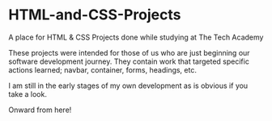 # HTML-and-CSS-Projects
A place for HTML &amp; CSS Projects done while studying at The Tech Academy

These projects were intended for those of us who are just beginning our software development journey.
They contain work that targeted specific actions learned; navbar, container, forms, headings, etc.

I am still in the early stages of my own development as is obvious if you take a look.

Onward from here!
